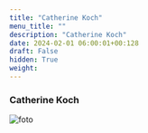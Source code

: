 ```yaml
---
title: "Catherine Koch"
menu_title: ""
description: "Catherine Koch"
date: 2024-02-01 06:00:01+00:128
draft: False
hidden: True
weight:
---
```

### Catherine Koch

![foto](/portraits/nl-catherine-koch.jpg)
